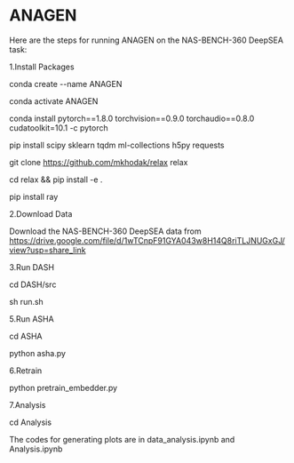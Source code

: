 # ANAGEN

Here are the steps for running ANAGEN on the NAS-BENCH-360 DeepSEA task:

1.Install Packages

conda create --name ANAGEN

conda activate ANAGEN

conda install pytorch==1.8.0 torchvision==0.9.0 torchaudio==0.8.0 cudatoolkit=10.1 -c pytorch

pip install scipy sklearn tqdm ml-collections h5py requests

git clone https://github.com/mkhodak/relax relax

cd relax && pip install -e .

pip install ray

2.Download Data

Download the NAS-BENCH-360 DeepSEA data from https://drive.google.com/file/d/1wTCnpF91GYA043w8H14Q8riTLJNUGxGJ/view?usp=share_link

3.Run DASH

cd DASH/src

sh run.sh

5.Run ASHA

cd ASHA

python asha.py 

6.Retrain

python pretrain_embedder.py

7.Analysis

cd Analysis

The codes for generating plots are in data_analysis.ipynb and Analysis.ipynb
